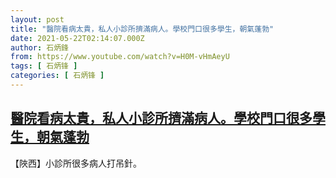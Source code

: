 ```yaml
---
layout: post
title: "醫院看病太貴，私人小診所擠滿病人。學校門口很多學生，朝氣蓬勃"
date: 2021-05-22T02:14:07.000Z
author: 石炳鋒
from: https://www.youtube.com/watch?v=H0M-vHmAeyU
tags: [ 石炳锋 ]
categories: [ 石炳锋 ]
---
```

<!--1621649647000-->
[醫院看病太貴，私人小診所擠滿病人。學校門口很多學生，朝氣蓬勃](https://www.youtube.com/watch?v=H0M-vHmAeyU)
------

<div>
【陜西】小診所很多病人打吊針。
</div>
